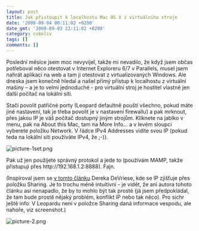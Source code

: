 ```yaml
---
layout: post
title: Jak přistoupit k localhostu Mac OS X z virtuálního stroje
date: '2008-09-04 00:11:02 +0200'
date_gmt: '2008-09-03 22:11:02 +0200'
category: cokoliv
tags: []
comments: []
---
```

<p>Poslední měsíce jsem moc nevyvíjel, takže mi nevadilo, že když jsem občas potřeboval něco otestovat v Internet Exploreru 6/7 v Parallels, musel jsem nahrát aplikaci na web a tam ji otestovat z virtualizovaných Windows. Ale dneska jsem konečně hledal a našel přímý přístup k localhostu z virtuální mašiny &ndash; a je to velmi jednoduché - pro virtuální stroj je hostitel vlastně jen další počítač na lokální síti.</p>
<p>Stačí povolit patřičné porty (Leopard defaultně pouští všechno, pokud máte jiné nastavení, tak je třeba povolit je v nastavení firewallu) a pak mrknout, přes jakou IP je váš počítač dostupný jiným strojům. Kliknete na jablko v menu, pak na About this Mac, tam na More Info... a v levém sloupci vyberete položku Network. V řádce IPv4 Addresses vidíte svou IP (pokud teda na lokální síti používáte IPv4, že ;-)).</p>
<p><img class="borderless" src='%base_url%/assets/wp-uploads/2008/09/picture-1set.png' alt='picture-1set.png' /></p>
<p>Pak už jen použijete správný protokol a jede to (používám MAMP, takže přistupuji přes http://192.168.1.2:8888). Fajn.</p>
<p>(Inspiroval jsem se <a href="http://www.maintainablesoftware.com/articles/rails_internet_explorer_and_parallels">v tomto článku</a> Dereka DeVriese, kde se IP zjišťuje přes položku Sharing. Je to trochu méně intuitivní - je vidět, že ani autora tohoto článku asi nenapadlo, že by to mohlo být tak prosté (já jsem předpokládal, že tam bude prostě nějaký problém, konflikt IP nebo tak něco). Pro sichr ještě info: V Leopardu není v položce Sharing daná informace vespodu, ale nahoře, viz screenshot.)</p>
<p><img class="borderless" src='%base_url%/assets/wp-uploads/2008/09/picture-2.png' alt='picture-2.png' /></p>

